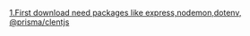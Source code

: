 [1.First download need packages like express,nodemon,dotenv, @prisma/clentjs](https://medium.com/@codethematrix/integrating-prisma-orm-with-postgresql-and-express-3f7b726cecec)
